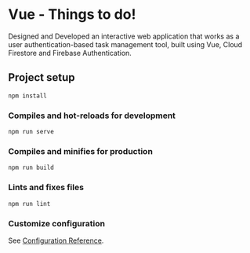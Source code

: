 # Vue - Things to do!

Designed and Developed an interactive web application that works as a user authentication-based task management tool, built using Vue, Cloud Firestore and Firebase Authentication.

## Project setup

```
npm install
```

### Compiles and hot-reloads for development

```
npm run serve
```

### Compiles and minifies for production

```
npm run build
```

### Lints and fixes files

```
npm run lint
```

### Customize configuration

See [Configuration Reference](https://cli.vuejs.org/config/).
